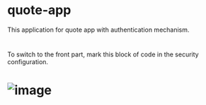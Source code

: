 # quote-app
This application for quote app with authentication mechanism.
#
To switch to the front part, mark this block of code in the security configuration.
# ![image](https://user-images.githubusercontent.com/98425087/218262445-ddfbabcb-3a70-4750-85da-f75f7944cafd.png)
